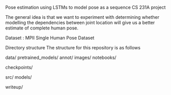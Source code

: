 Pose estimation using LSTMs to model pose as a sequence
CS 231A project

The general idea is that we want to experiment with determining whether modelling the dependencies between joint location will give us a better estimate of complete human pose.

Dataset : MPII Single Human Pose Dataset

Directory structure
The structure for this repository is as follows

data/
  pretrained_models/
  annot/
  images/
notebooks/

checkpoints/

src/
  models/

writeup/
